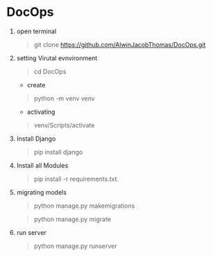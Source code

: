 # DocOps
1. open terminal
    > git clone https://github.com/AlwinJacobThomas/DocOps.git
2. setting  Virutal evnvironment
    > cd DocOps 
    - create
    > python -m venv venv

    - activating

    > venv/Scripts/activate
3. Install Django
    > pip install django
    
4. Install all Modules
    > pip install -r requirements.txt.
5. migrating models
    > python manage.py makemigrations

    > python manage.py migrate
6. run server
    > python manage.py runserver
         
